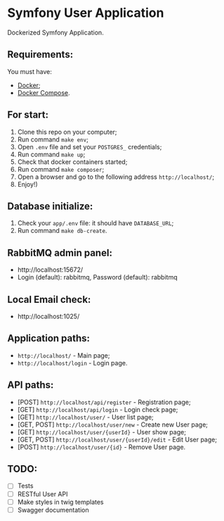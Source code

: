 # Symfony User Application
Dockerized Symfony Application.

## Requirements:
You must have:
- [Docker](https://docs.docker.com/engine/install/);
- [Docker Compose](https://docs.docker.com/compose/install/#scenario-two-install-the-compose-plugin).

## For start:
1. Clone this repo on your computer;
2. Run command `make env`;
3. Open `.env` file and set your `POSTGRES_` credentials;
4. Run command `make up`;
5. Check that docker containers started;
6. Run command `make composer`;
7. Open a browser and go to the following address `http://localhost/`;
8. Enjoy!)


## Database initialize:
1. Check your `app/.env` file: it should have `DATABASE_URL`;
2. Run command `make db-create`.

## RabbitMQ admin panel:
- http://localhost:15672/
- Login (default): rabbitmq, Password (default): rabbitmq

## Local Email check:
- http://localhost:1025/

## Application paths:
- `http://localhost/` - Main page;
- `http://localhost/login` - Login page.

## API paths:
- [POST] `http://localhost/api/register` - Registration page;
- [GET] `http://localhost/api/login` - Login check page;
- [GET] `http://localhost/user/` - User list page;
- [GET, POST] `http://localhost/user/new` - Create new User page;
- [GET] `http://localhost/user/{userId}` - User show page;
- [GET, POST] `http://localhost/user/{userId}/edit` - Edit User page;
- [POST] `http://localhost/user/{id}` - Remove User page.

## TODO:
- [ ] Tests
- [ ] RESTful User API
- [ ] Make styles in twig templates
- [ ] Swagger documentation